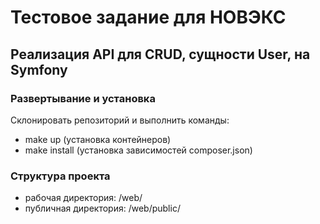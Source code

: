 # Тестовое задание для НОВЭКС
## Реализация API для CRUD, сущности User, на Symfony

### Развертывание и установка

Склонировать репозиторий и выполнить команды:
- make up (установка контейнеров)
- make install (установка зависимостей composer.json)

### Структура проекта

- рабочая директория: /web/
- публичная директория: /web/public/